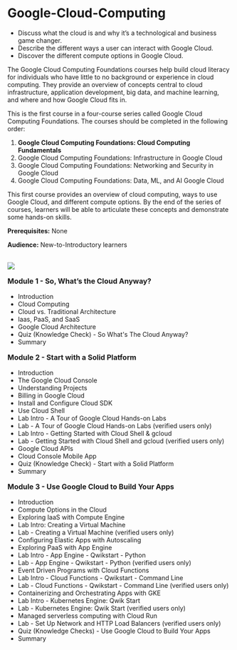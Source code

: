 # Google-Cloud-Computing
-   Discuss what the cloud is and why it’s a technological and business game changer.  
-   Describe the different ways a user can interact with Google Cloud.  
-   Discover the different compute options in Google Cloud.


<div class="xblock xblock-student_view xblock-student_view-html xmodule_display xmodule_HtmlBlock xblock-initialized" data-course-id="course-v1:GoogleCloud+GCCF1x+3T2022" data-mark-completed-on-view-after-delay="0" data-init="XBlockToXModuleShim" data-runtime-class="LmsRuntime" data-runtime-version="1" data-block-type="html" data-usage-id="block-v1:GoogleCloud+GCCF1x+3T2022+type@html+block@9530eb54000c4d5db70ec3f41cd4efd4" data-request-token="acd674d2d4da11edab3c4f721535674c" data-graded="False" data-has-score="False">
  
  <p>The Google Cloud Computing Foundations courses help build cloud literacy for individuals who have little to no background or experience in cloud computing. They provide an overview of concepts central to cloud infrastructure, application development, big data, and machine learning, and where and how Google Cloud fits in.</p>
<p>This is the first course in a four-course series called Google Cloud Computing Foundations. The courses should be completed in the following order:</p>
<ol type="1">
<li><strong>Google Cloud Computing Foundations: Cloud Computing Fundamentals&nbsp;<br></strong></li>
<li>Google Cloud Computing Foundations: Infrastructure in Google Cloud</li>
<li>Google Cloud Computing Foundations: Networking and Security in Google Cloud</li>
<li>Google Cloud Computing Foundations: Data, ML, and AI Google Cloud</li>
</ol>
<p>This first course provides an overview of cloud computing, ways to use Google Cloud, and different compute options. By the end of the series of courses, learners will be able to articulate these concepts and demonstrate some hands-on skills.</p>
<p><strong>Prerequisites:</strong> None</p>
<p><strong>Audience:</strong> New-to-Introductory learners</p>
<p><br><img src="https://i.imgur.com/lkGgNEo.png" ></p>
</div>


<div class="xblock xblock-student_view xblock-student_view-html xmodule_display xmodule_HtmlBlock xblock-initialized" data-course-id="course-v1:GoogleCloud+GCCF1x+3T2022" data-mark-completed-on-view-after-delay="0" data-init="XBlockToXModuleShim" data-runtime-class="LmsRuntime" data-runtime-version="1" data-block-type="html" data-usage-id="block-v1:GoogleCloud+GCCF1x+3T2022+type@html+block@6997fed1a9bf42c28da8ce0dbf6b9a79" data-request-token="579284e6d4dc11edadd8130123897064" data-graded="False" data-has-score="False">
  
<p style="font-size: 16px;"><strong>Module 1 - So, What’s the Cloud Anyway?</strong></p>
<ul>
<li>Introduction</li>
<li>Cloud Computing&nbsp;</li>
<li>Cloud vs. Traditional Architecture&nbsp;</li>
<li>Iaas, PaaS, and SaaS&nbsp;</li>
<li>Google Cloud Architecture</li>
<li>Quiz (Knowledge Check)&nbsp;- So What's The Cloud Anyway?</li>
<li>Summary</li>
</ul>
<p style="font-size: 16px;"><b>Module 2 - Start with a Solid Platform</b></p>
<ul>
<li>Introduction</li>
<li>The Google Cloud Console</li>
<li>Understanding Projects</li>
<li>Billing in Google Cloud</li>
<li>Install and Configure Cloud SDK</li>
<li>Use Cloud Shell&nbsp;</li>
<li>Lab Intro - A Tour of Google Cloud Hands-on Labs</li>
<li>Lab - A Tour of Google Cloud Hands-on Labs (verified users only)</li>
<li>Lab Intro - Getting Started with Cloud Shell &amp; gcloud</li>
<li>Lab - Getting Started with Cloud Shell and gcloud (verified users only)</li>
<li>Google Cloud APIs&nbsp;</li>
<li>Cloud Console Mobile App</li>
<li>Quiz (Knowledge Check)&nbsp;- Start with a Solid Platform</li>
<li>Summary</li>
</ul>
<p style="font-size: 16px;"><b>Module 3 - Use Google Cloud to Build Your Apps</b></p>
<ul>
<li>Introduction</li>
<li>Compute Options in the Cloud</li>
<li>Exploring IaaS with Compute Engine</li>
<li>Lab Intro: Creating a Virtual Machine</li>
<li>Lab - Creating a Virtual Machine (verified users only)</li>
<li>Configuring Elastic Apps with Autoscaling</li>
<li>Exploring PaaS with App Engine</li>
<li>Lab Intro - App Engine - Qwikstart - Python</li>
<li>Lab - App Engine - Qwikstart - Python (verified users only)</li>
<li>Event Driven Programs with Cloud Functions</li>
<li>Lab Intro - Cloud Functions - Qwikstart - Command Line</li>
<li>Lab - Cloud Functions - Qwikstart - Command Line (verified users only)</li>
<li>Containerizing and Orchestrating Apps with GKE</li>
<li>Lab Intro - Kubernetes Engine: Qwik Start</li>
<li>Lab - Kubernetes Engine: Qwik Start (verified users only)</li>
<li>Managed serverless computing with Cloud Run</li>
<li>Lab - Set Up Network and HTTP Load Balancers (verified users only)</li>
<li>Quiz (Knowledge Checks) - Use Google Cloud to Build Your Apps</li>
<li>Summary</li>
</ul>
<p></p>

</ul>
</div>
